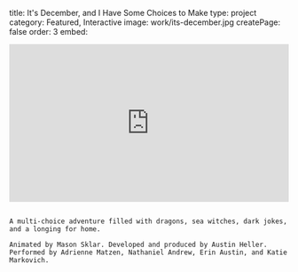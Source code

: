 title: It's December, and I Have Some Choices to Make
type: project
category: Featured, Interactive
image: work/its-december.jpg
createPage: false
order: 3
embed: <div style="padding:56.25% 0 0 0;position:relative;"><iframe src="https://its-december.netlify.app" frameborder="0" style="position:absolute;top:0;left:0;width:100%;height:100%;"></iframe></div>

~~~

A multi-choice adventure filled with dragons, sea witches, dark jokes, and a longing for home. 

Animated by Mason Sklar. Developed and produced by Austin Heller. Performed by Adrienne Matzen, Nathaniel Andrew, Erin Austin, and Katie Markovich.